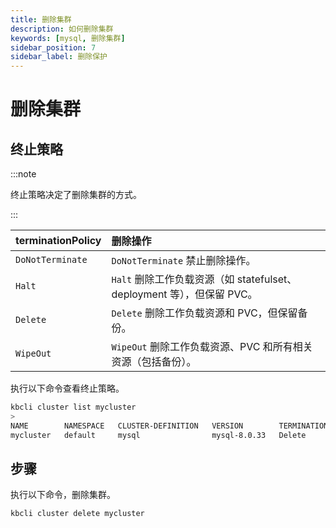 ```yaml
---
title: 删除集群
description: 如何删除集群
keywords: [mysql, 删除集群]
sidebar_position: 7
sidebar_label: 删除保护
---
```


# 删除集群

## 终止策略

:::note

终止策略决定了删除集群的方式。

:::

| **terminationPolicy** | **删除操作**                           |
|:----------------------|:-------------------------------------------------|
| `DoNotTerminate`      | `DoNotTerminate` 禁止删除操作。     |
| `Halt`                | `Halt` 删除工作负载资源（如 statefulset、deployment 等），但保留 PVC。 |
| `Delete`              | `Delete` 删除工作负载资源和 PVC，但保留备份。 |
| `WipeOut`             | `WipeOut` 删除工作负载资源、PVC 和所有相关资源（包括备份）。 |

执行以下命令查看终止策略。

```bash
kbcli cluster list mycluster
>
NAME        NAMESPACE   CLUSTER-DEFINITION   VERSION        TERMINATION-POLICY   STATUS    CREATED-TIME
mycluster   default     mysql                mysql-8.0.33   Delete               Running   Jul 05,2024 18:46 UTC+0800
```

## 步骤

执行以下命令，删除集群。

```bash
kbcli cluster delete mycluster
```
